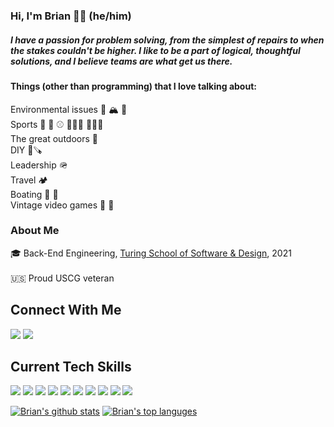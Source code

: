 ### Hi, I'm Brian 🙋‍♂️ (he/him)

##### I have a passion for problem solving, from the simplest of repairs to when the stakes couldn't be higher. I like to be a part of logical, thoughtful solutions, and I believe teams are what get us there.

#### Things (other than programming) that I love talking about:
Environmental issues 🌲 🏔 🐋 <br/> 
Sports 🏀 🏈 ⚾️ 🏃🏼‍♂ 🏄🏼‍♂️  <br/>
The great outdoors 🌄  <br/>
DIY 🔨🪚  <br/>
Leadership 🪖  <br/>
Travel 🏕 <br/>
Boating 🚤  🎣  <br/>
Vintage video games 📀 💾  <br/>

<!-- **bfl3tch/bfl3tch** is a ✨ _special_ ✨ repository because its `README.md` (this file) appears on your GitHub profile. -->
<!-- 
Here are some ideas to get you started:

- 🔭 I’m currently working on ...
- 🌱 I’m currently learning ...
- 👯 I’m looking to collaborate on ...
- 🤔 I’m looking for help with ...
- 💬 Ask me about ...
- 📫 How to reach me: ...
- 😄 Pronouns: ...
- ⚡ Fun fact: ...
 -->
### About Me

<!-- 🤓 Passion for back-end engineering and problem-solving with over 10 years of project management and consulting experience in geotechnical engineering.  Highly motivated and detailed-oriented self-learner who thrives on living at the intersection of the technical and creative. <br /> -->

<!-- 🎸 Producer / audio engineer, [Oven Fresh Sounds](https://www.ovenfreshsounds.com/) <br/> -->
🎓 Back-End Engineering, [Turing School of Software & Design](https://turing.edu/), 2021 <br/><br/>
🇺🇸 Proud USCG veteran <br/>
## Connect With Me
<a href="https://www.linkedin.com/in/bfl3tch/"><img src="https://img.shields.io/badge/-LinkedIn-informational"></a>  <a href="mailto:brianpatrickfletcher@gmail.com"><img src="https://img.shields.io/badge/-Email-success"></a>

## Current Tech Skills
<img src="https://camo.githubusercontent.com/b672b37abadd60361e41258b605b08597e32a0806a5db59bb0c0381dc61a8936/68747470733a2f2f696d672e736869656c64732e696f2f62616467652f2d527562792d4343333432443f7374796c653d706c6173746963266c6f676f3d72756279"> <img src="https://camo.githubusercontent.com/d048cda94b7355b7a59590d37cfd7e343998347affa56d78f313d044b0c754dd/68747470733a2f2f696d672e736869656c64732e696f2f62616467652f2d5261696c732d4343303030303f7374796c653d706c6173746963266c6f676f3d727562792d6f6e2d7261696c73">
<img src="https://camo.githubusercontent.com/90a2f2eef5a9a6b15801e0b5b3c63f0a05ff51272a2a65ba3a0e337e89f9cb4d/68747470733a2f2f696d672e736869656c64732e696f2f62616467652f2d4769744875622d3138313731373f7374796c653d706c6173746963266c6f676f3d676974687562">
<img src="https://camo.githubusercontent.com/ef8e66167a75bde2cd8212d194ee612fd443bb831c5257591c081df4e9d8759e/68747470733a2f2f696d672e736869656c64732e696f2f62616467652f2d4769742d626c61636b3f7374796c653d706c6173746963266c6f676f3d676974">
<img src="https://camo.githubusercontent.com/2db2b79353a9dae4f585d6acdb22fa74695ae9b7b1a6197cb4ea34545e6d4773/68747470733a2f2f696d672e736869656c64732e696f2f62616467652f2d4865726f6b752d3433303039383f7374796c653d706c6173746963266c6f676f3d6865726f6b75">
<img src="https://camo.githubusercontent.com/7d0c5be4c1200c615e1b8ea9bb558f53ec858aa021df202d0ea46e71c6c8a39b/68747470733a2f2f696d672e736869656c64732e696f2f62616467652f2d506f737467726553514c2d6666666666663f7374796c653d706c6173746963266c6f676f3d706f737467726573716c">
<img src="https://camo.githubusercontent.com/3cf1947f986f0db7de595add7dd3bcb739d50ed172ae231dc4b8d95355822535/68747470733a2f2f696d672e736869656c64732e696f2f62616467652f2d4d7953514c2d6339646265383f7374796c653d706c6173746963266c6f676f3d6d7973716c">
<img src="https://camo.githubusercontent.com/81805d372d88fcf88e87cea703da9b7c9e5708ccc843b1fb0190e2c935d2a6d2/68747470733a2f2f696d672e736869656c64732e696f2f62616467652f2d426f6f7473747261702d3330323234343f7374796c653d706c6173746963266c6f676f3d626f6f747374726170">
<img src="https://camo.githubusercontent.com/973ef79f4480abda619de36ae96f335e9f4167d330d827b14a86b31587762deb/68747470733a2f2f696d672e736869656c64732e696f2f62616467652f2d48544d4c352d4533344632363f7374796c653d706c6173746963266c6f676f3d68746d6c35266c6f676f436f6c6f723d7768697465">
<img src="https://camo.githubusercontent.com/982803cf428cb92cba498357d31f402ea379bc550f2293db476ff4d022673232/68747470733a2f2f696d672e736869656c64732e696f2f62616467652f2d435353332d3135373242363f7374796c653d706c6173746963266c6f676f3d63737333">

[![Brian's github stats](https://github-readme-stats.vercel.app/api?username=bfl3tch&theme=onedark)](https://github.com/bfl3tch/github-readme-stats)
[![Brian's top languges](https://github-readme-stats.vercel.app/api/top-langs/?username=bfl3tch&layout=compact&theme=onedark)](https://github.com/bfl3tch/github-readme-stats)


<!-- [![Scott's github stats](https://github-readme-stats.vercel.app/api?username=scott-borecki)](https://github.com/scott-borecki/github-readme-stats) -->
